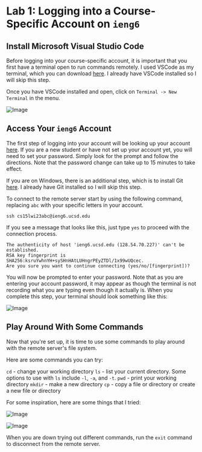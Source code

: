 # Lab 1: Logging into a Course-Specific Account on ```ieng6```

## Install Microsoft Visual Studio Code

Before logging into your course-specific account, it is important that you first have a terminal open to run commands remotely. I used VSCode as my terminal, which you can download [here](https://code.visualstudio.com/). I already have VSCode installed so I will skip this step.

Once you have VSCode installed and open, click on ```Terminal -> New Terminal``` in the menu.

![Image](https://rojiko1.github.io/cse15l-lab-reports/vscode-terminal-newterminal.png)

## Access Your ```ieng6``` Account

The first step of logging into your account will be looking up your account [here](https://sdacs.ucsd.edu/~icc/index.php). If you are a new student or have not set up your account yet, you will need to set your password. Simply look for the prompt and follow the directions. Note that the password change can take up to 15 minutes to take effect.

If you are on Windows, there is an additional step, which is to install Git [here](https://gitforwindows.org/). I already have Git installed so I will skip this step.

To connect to the remote server start by using the following command, replacing ```abc``` with your specific letters in your account.

```
ssh cs15lwi23abc@ieng6.ucsd.edu
```

If you see a message that looks like this, just type ```yes``` to proceed with the connection process.

```
The authenticity of host 'ieng6.ucsd.edu (128.54.70.227)' can't be established.
RSA key fingerprint is SHA256:ksruYwhnYH+sySHnHAtLUHngrPEyZTDl/1x99wUQcec.
Are you sure you want to continue connecting (yes/no/[fingerprint])?
```

You will now be prompted to enter your password. Note that as you are entering your account password, it may appear as though the terminal is not recording what you are typing even though it actually is. When you complete this step, your terminal should look something like this:

![Image](https://rojiko1.github.io/cse15l-lab-reports/remote-connection-terminal.png)

## Play Around With Some Commands

Now that you're set up, it is time to use some commands to play around with the remote server's file system.

Here are some commands you can try:

```cd``` - change your working directory
```ls``` - list your current directory. Some options to use with ```ls``` include ```-l```, ```-a```, and ```-t```.
```pwd``` - print your working directory
```mkdir``` - make a new directory
```cp``` - copy a file or directory or create a new file or directory

For some inspiration, here are some things that I tried:

![Image](https://rojiko1.github.io/cse15l-lab-reports/terminal-commands-1.png)

![Image](https://rojiko1.github.io/cse15l-lab-reports/terminal-commands-2.png)

When you are down trying out different commands, run the ```exit``` command to disconnect from the remote server.
